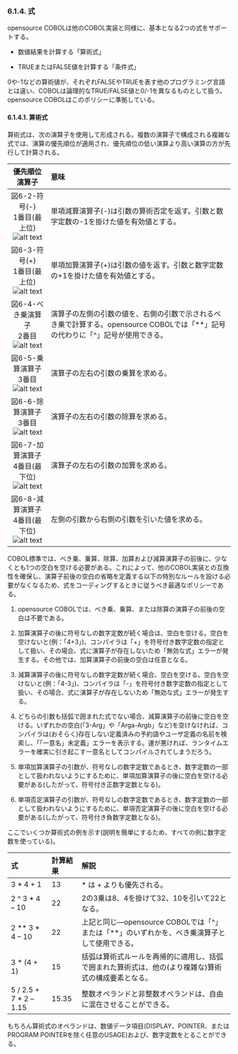### 6.1.4. 式

opensource COBOLは他のCOBOL実装と同様に、基本となる2つの式をサポートする。

- 数値結果を計算する「算術式」

- TRUEまたはFALSE値を計算する「条件式」

0や-1などの算術値が、それぞれFALSEやTRUEを表す他のプログラミング言語とは違い、COBOLは論理的なTRUE/FALSE値と0/-1を異なるものとして扱う。opensource COBOLはこのポリシーに準拠している。

#### 6.1.4.1. 算術式

算術式は、次の演算子を使用して形成される。複数の演算子で構成される複雑な式では、演算の優先順位が適用され、優先順位の低い演算より高い演算の方が先行して計算される。

| 優先順位 演算子 | 意味 |
  | :---: | :--- |
  |図6-2-符号(-)<br>1番目(最上位)![alt text](Image/6-2.png)|単項減算演算子(-)は引数の算術否定を返す。引数と数字定数の-1を掛けた値を有効値とする。|
  |図6-3-符号(+)<br>1番目(最上位)![alt text](Image/6-3.png)|単項加算演算子(+)は引数の値を返す。引数と数字定数の+1を掛けた値を有効値とする。|
 |図6-4-べき乗演算子<br>2番目![alt text](Image/6-4.png)|演算子の左側の引数の値を、右側の引数で示されるべき乗で計算する。opensource COBOLでは「**」記号の代わりに「^」記号が使用できる。|
 |図6-5-乗算演算子<br>3番目![alt text](Image/6-5.png)|演算子の左右の引数の乗算を求める。|
 |図6-6-除算演算子<br>3番目![alt text](Image/6-6.png)|演算子の左右の引数の除算を求める。|
 |図6-7-加算演算子<br>4番目(最下位)![alt text](Image/6-7.png)|演算子の左右の引数の加算を求める。|
 |図6-8-減算演算子<br>4番目(最下位)![alt text](Image/6-8.png)|左側の引数から右側の引数を引いた値を求める。|

COBOL標準では、べき乗、乗算、除算、加算および減算演算子の前後に、少なくとも1つの空白を空ける必要がある。これによって、他のCOBOL実装との互換性を確保し、演算子前後の空白の省略を定義する以下の特別なルールを設ける必要がなくなるため、式をコーディングするときに従うべき最適なポリシーである。

1. opensource COBOLでは、べき乗、乗算、または除算の演算子の前後の空白は不要である。

2. 加算演算子の後に符号なしの数字定数が続く場合は、空白を空ける。空白を空けないと(例：「4+3」)、コンパイラは「+」を符号付き数字定数の指定として扱い、その場合、式に演算子が存在しないため「無効な式」エラーが発生する。その他では、加算演算子の前後の空白は任意となる。

3. 減算演算子の後に符号なしの数字定数が続く場合、空白を空ける。空白を空けないと(例：「4-3」)、コンパイラは「-」を符号付き数字定数の指定として扱い、その場合、式に演算子が存在しないため「無効な式」エラーが発生する。

4. どちらの引数も括弧で囲まれた式でない場合、減算演算子の前後に空白を空ける。いずれかの空白(「3-Arg」や「Arga-Argb」など)を空けなければ、コンパイラは(おそらく)存在しない定義済みの予約語やユーザ定義の名前を検索し、「「一意名」未定義」エラーを表示する。運が悪ければ、ランタイムエラーを確実に引き起こす一意名としてコンパイルされてしまうだろう。

5. 単項加算演算子の引数が、符号なしの数字定数であるとき、数字定数の一部として扱われないようにするために、単項加算演算子の後に空白を空ける必要がある(したがって、符号付き正数字定数となる)。

6. 単項否定演算子の引数が、符号なしの数字定数であるとき、数字定数の一部として扱われないようにするために、単項否定演算子の後に空白を空ける必要がある(したがって、符号付き負数字定数となる)。

ここでいくつか算術式の例を示す(説明を簡単にするため、すべての例に数字定数を使っている)。

| 式 | 計算結果  |解説|
  | :--- | :--- |:--- |
  |3 * 4 + 1|13|* は + よりも優先される。|
  |2 ^ 3 * 4 – 10|22|2の3乗は8、4を掛けて32、10を引いて22となる。|
  |2 ** 3 * 4 – 10|22|上記と同じ―opensource COBOLでは「^」または「**」のいずれかを、べき乗演算子として使用できる。|
  |3 * (4 + 1)|15|括弧は算術式ルールを再帰的に適用し、括弧で囲まれた算術式は、他の(より複雑な)算術式の構成要素となる。|
  |5 / 2.5 + 7 * 2 – 1.15|15.35|整数オペランドと非整数オペランドは、自由に混在させることができる。|

もちろん算術式のオペランドは、数値データ項目(DISPLAY、POINTER、またはPROGRAM POINTERを除く任意のUSAGE)および、数字定数をとることができる。
